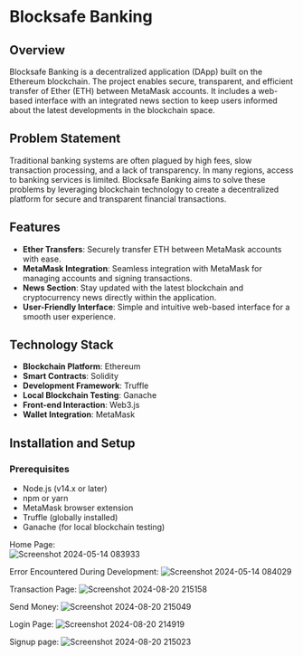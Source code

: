 # Blocksafe Banking

## Overview
Blocksafe Banking is a decentralized application (DApp) built on the Ethereum blockchain. The project enables secure, transparent, and efficient transfer of Ether (ETH) between MetaMask accounts. It includes a web-based interface with an integrated news section to keep users informed about the latest developments in the blockchain space.

## Problem Statement
Traditional banking systems are often plagued by high fees, slow transaction processing, and a lack of transparency. In many regions, access to banking services is limited. Blocksafe Banking aims to solve these problems by leveraging blockchain technology to create a decentralized platform for secure and transparent financial transactions.

## Features
- **Ether Transfers**: Securely transfer ETH between MetaMask accounts with ease.
- **MetaMask Integration**: Seamless integration with MetaMask for managing accounts and signing transactions.
- **News Section**: Stay updated with the latest blockchain and cryptocurrency news directly within the application.
- **User-Friendly Interface**: Simple and intuitive web-based interface for a smooth user experience.

## Technology Stack
- **Blockchain Platform**: Ethereum
- **Smart Contracts**: Solidity
- **Development Framework**: Truffle
- **Local Blockchain Testing**: Ganache
- **Front-end Interaction**: Web3.js
- **Wallet Integration**: MetaMask

## Installation and Setup

### Prerequisites
- Node.js (v14.x or later)
- npm or yarn
- MetaMask browser extension
- Truffle (globally installed)
- Ganache (for local blockchain testing)

Home Page:                                                                                              
![Screenshot 2024-05-14 083933](https://github.com/user-attachments/assets/7d7dfa13-f830-4467-977a-9df6fbca4baa)  

Error Encountered During Development:
![Screenshot 2024-05-14 084029](https://github.com/user-attachments/assets/be5b3077-135e-42d1-972a-42094bc30b7b)

Transaction Page:
![Screenshot 2024-08-20 215158](https://github.com/user-attachments/assets/73f113c5-468f-44f3-8fa9-417b9b19333b)

Send Money:
![Screenshot 2024-08-20 215049](https://github.com/user-attachments/assets/f4cdfab9-7310-405f-b1a7-893224e14e50)

Login Page:
![Screenshot 2024-08-20 214919](https://github.com/user-attachments/assets/31174867-0f44-446f-b7a6-c7c9207641b4)

Signup page:
![Screenshot 2024-08-20 215023](https://github.com/user-attachments/assets/36ba352f-1026-4a5b-92d6-43f07dfa2500)









